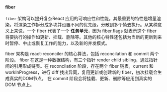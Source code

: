 #### fiber

`fiber` 架构可以提升复杂React 应用的可响应性和性能。其最重要的特性是增量渲染，将渲染工作拆分成多块并设置不同的优先级，分散到多个帧去执行。从某种意义上来说，一个 fiber 代表了一个 **任务单元**，因为 fiber.flags 就表示这个 fiber 将要执行的操作如更新、挂载、删除等。其他的核心特性还包括为当新的更新到来时暂停、中止或恢复工作的能力，以及新的并发模式。

fiber 架构是 react-reconciler 的核心算法，包括 reconcilation 和 commit 两个阶段。 fiber 在这是一种数据结构，有三个指针 render child sibling，通过指针间的引用形成链表。在 reconcilation 阶段，存在两个 fiber 链表，current 和 workInProgress，进行 diff 找出异同，复用更新或创建新的 fiber，初次挂载会生成真实的DOM节点。 在 commit 阶段会将挂载、更新、删除等应用到真实的 DOM 节点上。
